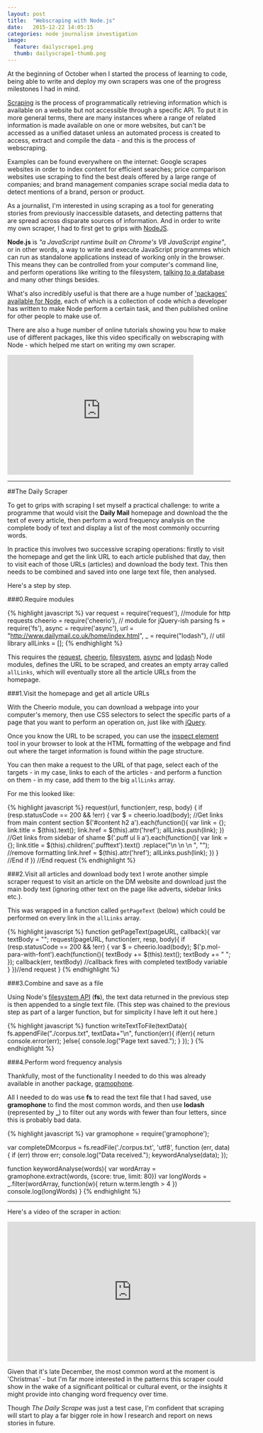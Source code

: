 ```yaml
---
layout: post
title:  "Webscraping with Node.js"
date:   2015-12-22 14:05:15
categories: node journalism investigation
image:
  feature: dailyscrape1.png
  thumb: dailyscrape1-thumb.png
---
```


At the beginning of October when I started the process of learning to code, being able to write and deploy my own scrapers was one of the progress milestones I had in mind.

[Scraping](https://en.wikipedia.org/wiki/Web_scraping) is the process of programmatically retrieving information which is available on a website but not accessible through a specific API. To put it in more general terms, there are many instances where a range of related information is made available on one or more websites, but can't be accessed as a unified dataset unless an automated process is created to access, extract and compile the data - and this is the process of webscraping.

Examples can be found everywhere on the internet: Google scrapes websites in order to index content for efficient searches; price comparison websites use scraping to find the best deals offered by a large range of companies; and brand management companies scrape social media data to detect mentions of a brand, person or product.

As a journalist, I'm interested in using scraping as a tool for generating stories from previously inaccessible datasets, and detecting patterns that are spread across disparate sources of information. And in order to write my own scraper, I had to first get to grips with [NodeJS][NJ].

**Node.js** is *"a JavaScript runtime built on Chrome's V8 JavaScript engine"*, or in other words, a way to write and execute JavaScript programmes which can run as standalone applications instead of working only in the browser. This means they can be controlled from your computer's command line, and perform operations like writing to the filesystem, [talking to a database](http://mean.io/#!/) and many other things besides. 

What's also incredibly useful is that there are a huge number of ['packages' available for Node](https://www.npmjs.com/), each of which is a collection of code which a developer has written to make Node perform a certain task, and then published online for other people to make use of. 

There are also a huge number of online tutorials showing you how to make use of different packages, like this video specifically on webscraping with Node - which helped me start on writing my own scraper.

<iframe width="420" height="270" src="https://www.youtube.com/embed/LJHpm0J688Y?rel=0&amp;showinfo=0" frameborder="0" allowfullscreen></iframe>

---

##The Daily Scraper

To get to grips with scraping I set myself a practical challenge: to write a programme that would visit the **Daily Mail** homepage and download the the text of every article, then perform a word frequency analysis on the complete body of text and display a list of the most commonly occurring words.

In practice this involves two successive scraping operations: firstly to visit the homepage and get the link URL to each article published that day, then to visit each of those URLs (articles) and download the body text. This then needs to be combined and saved into one large text file, then analysed.

Here's a step by step.

###0.Require modules

{% highlight javascript %}
var request = require('request'), //module for http requests
    cheerio = require('cheerio'), // module for jQuery-ish parsing
    fs = require('fs'),
    async = require('async'),
    url = "http://www.dailymail.co.uk/home/index.html",
    _ = require("lodash"), // util library
    allLinks = [];
{% endhighlight %}

This requires the [request][RQ], [cheerio][CO], [filesystem][FS], [async][AS] and [lodash][LD] Node modules, defines the URL to be scraped, and creates an empty array called `allLinks`, which will eventually store all the article URLs from the homepage.

###1.Visit the homepage and get all article URLs

With the Cheerio module, you can download a webpage into your computer's memory, then use CSS selectors to select the specific parts of a page that you want to perform an operation on, just like with [jQuery](JQ).

Once you know the URL to be scraped, you can use the [inspect element][IE] tool in your browser to look at the HTML formatting of the webpage and find out where the target information is found within the page structure.

You can then make a request to the URL of that page, select each of the targets - in my case, links to each of the articles - and perform a function on them - in my case, add them to the big ``allLinks`` array.

For me this looked like:

{% highlight javascript %}
request(url, function(err, resp, body) {
    if (resp.statusCode == 200 && !err) {
        var $ = cheerio.load(body);
        //Get links from main content section
        $('#content h2 a').each(function(){
            var link = {};
            link.title = $(this).text();
            link.href = $(this).attr('href');
            allLinks.push(link);
        })
        //Get links from sidebar of shame
        $('.puff ul li a').each(function(){
            var link = {};
            link.title = $(this).children('.pufftext').text()
                .replace("\n          \n          \n          ", ""); //remove formatting
            link.href = $(this).attr('href');
            allLinks.push(link);
        })
    } //End if
 }) //End request
{% endhighlight %}

###2.Visit all articles and download body text
I wrote another simple scraper request to visit an article on the DM website and download just the main body text (ignoring other text on the page like adverts, sidebar links etc.).

This was wrapped in a function called `getPageText` (below) which could be performed on every link in the `allLinks` array.

{% highlight javascript %}
function getPageText(pageURL, callback){
    var textBody = "";
    request(pageURL, function(err, resp, body){
        if (resp.statusCode == 200 && !err) {
            var $ = cheerio.load(body);
            $('p.mol-para-with-font').each(function(){
                textBody += $(this).text();
                textBody += " ";
            });
            callback(err, textBody) //callback fires with completed textBody variable
        }
    })//end request
}
{% endhighlight %}

###3.Combine and save as a file

Using Node's [filesystem API][FS] (**fs**), the text data returned in the previous step is then appended to a single text file. (This step was chained to the previous step as part of a larger function, but for simplicity I have left it out here.)

{% highlight javascript %}
function writeTextToFile(textData){
    fs.appendFile("./corpus.txt", textData+"\n", function(err){
        if(err){
            return console.error(err);
        }else{
            console.log("Page text saved.");
        }
    });
}
{% endhighlight %}

###4.Perform word frequency analysis

Thankfully, most of the functionality I needed to do this was already available in another package, [gramophone][GP].

All I needed to do was use **fs** to read the text file that I had saved, use **gramophone** to find the most common words, and then use **lodash** (represented by **_**) to filter out any words with fewer than four letters, since this is probably bad data.

{% highlight javascript %}
var gramophone = require('gramophone');

var completeDMcorpus = fs.readFile('./corpus.txt', 'utf8', 
    function (err, data) {
  if (err) throw err;
  console.log("Data received.");
  keywordAnalyse(data);
});

function keywordAnalyse(words){
    var wordArray = gramophone.extract(words, {score: true, limit: 80})
    var longWords = _.filter(wordArray, function(w){
        return w.term.length > 4
    })
    console.log(longWords)
}
{% endhighlight %}

---

Here's a video of the scraper in action:

<iframe width="560" height="315" src="https://www.youtube.com/embed/Dfauiz8U9C4?rel=0&amp;showinfo=0" frameborder="0" allowfullscreen></iframe>

Given that it's late December, the most common word at the moment is 'Christmas' - but I'm far more interested in the patterns this scraper could show in the wake of a significant political or cultural event, or the insights it might provide into changing word frequency over time.

Though *The Daily Scrape* was just a test case, I'm confident that scraping will start to play a far bigger role in how I research and report on news stories in future.

[NJ]:https://nodejs.org/en/
[RQ]: https://www.npmjs.com/package/request
[CO]: http://cheeriojs.github.io/cheerio/
[FS]: https://nodejs.org/api/fs.html
[AS]: https://github.com/caolan/async
[LD]: https://lodash.com/
[IE]: https://developers.google.com/web/tools/chrome-devtools/iterate/inspect-styles/basics?hl=en
[GP]: https://www.npmjs.com/package/gramophone
